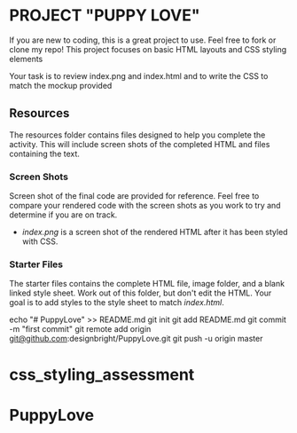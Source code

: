 # PROJECT "PUPPY LOVE"

If you are new to coding, this is a great project to use. Feel free to fork or clone my repo!
This project focuses on basic HTML layouts and CSS styling elements

Your task is to review index.png and index.html and to write the CSS to match the mockup provided

## Resources

The resources folder contains files designed to help you complete the activity. This will include screen shots of the completed HTML and files containing the text.

### Screen Shots

Screen shot of the final code are provided for reference. Feel free to compare your rendered code with the screen shots as you work to try and determine if you are on track.

- *index.png* is a screen shot of the rendered HTML after it has been styled with CSS.

### Starter Files

The starter files contains the complete HTML file, image folder, and a blank linked style sheet. Work out of this folder, but don't edit the HTML. Your goal is to add styles to the style sheet to match *index.html*.

echo "# PuppyLove" >> README.md
git init
git add README.md
git commit -m "first commit"
git remote add origin git@github.com:designbright/PuppyLove.git
git push -u origin master




# css_styling_assessment
# PuppyLove
